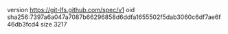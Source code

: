 version https://git-lfs.github.com/spec/v1
oid sha256:7397a6a047a7087b66296858d6ddfa1655502f5dab3060c6df7ae6f46db3fcd4
size 3217

